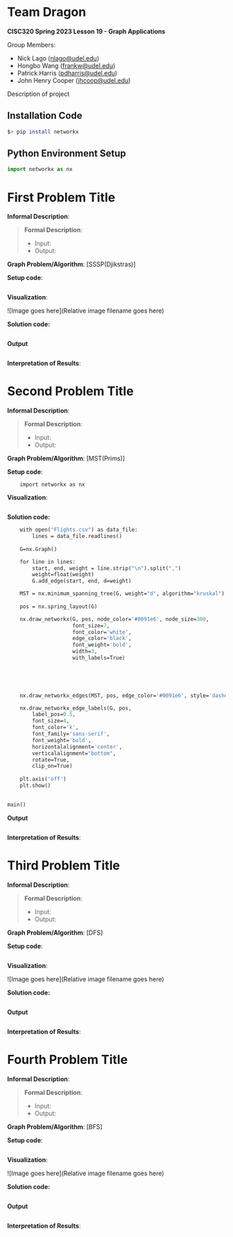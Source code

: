 # Team Dragon

**CISC320 Spring 2023 Lesson 19 - Graph Applications**

Group Members:
* Nick Lago (nlago@udel.edu)
* Hongbo Wang (frankw@udel.edu)
* Patrick Harris (pdharris@udel.edu)
* John Henry Cooper (jhcoop@udel.edu)

Description of project

## Installation Code

```sh
$> pip install networkx
```

## Python Environment Setup

```python
import networkx as nx
```

# First Problem Title

**Informal Description**: 

> **Formal Description**:
>  * Input:
>  * Output:

**Graph Problem/Algorithm**: [SSSP(Djikstras)]


**Setup code**:

```python
```

**Visualization**:

![Image goes here](Relative image filename goes here)

**Solution code:**

```python
```

**Output**

```
```

**Interpretation of Results**:

# Second Problem Title

**Informal Description**: 

> **Formal Description**:
>  * Input:
>  * Output:

**Graph Problem/Algorithm**: [MST(Prims)]


**Setup code**:

```import matplotlib.pyplot as plt
    import networkx as nx
```

**Visualization**:

```prims.png
```

**Solution code:**

```def main():
    with open("Flights.csv") as data_file:
        lines = data_file.readlines()
    
    G=nx.Graph()

    for line in lines:
        start, end, weight = line.strip("\n").split(",")
        weight=float(weight)
        G.add_edge(start, end, d=weight)

    MST = nx.minimum_spanning_tree(G, weight="d", algorithm="kruskal")
    
    pos = nx.spring_layout(G)

    nx.draw_networkx(G, pos, node_color='#0091e6', node_size=300,
                     font_size=7,
                     font_color='white',
                     edge_color='black',
                     font_weight='bold',
                     width=3,
                     with_labels=True)
    

    


    nx.draw_networkx_edges(MST, pos, edge_color='#0091e6', style='dashed', width=3)

    nx.draw_networkx_edge_labels(G, pos, 
        label_pos=0.5, 
        font_size=4, 
        font_color='k', 
        font_family='sans-serif',
        font_weight='bold', 
        horizontalalignment='center', 
        verticalalignment="bottom",
        rotate=True, 
        clip_on=True)
        
    plt.axis('off')
    plt.show()

    
main()

```

**Output**

```
```

**Interpretation of Results**:

# Third Problem Title

**Informal Description**: 

> **Formal Description**:
>  * Input:
>  * Output:

**Graph Problem/Algorithm**: [DFS]


**Setup code**:

```python
```

**Visualization**:

![Image goes here](Relative image filename goes here)

**Solution code:**

```python
```

**Output**

```
```

**Interpretation of Results**:

# Fourth Problem Title

**Informal Description**: 

> **Formal Description**:
>  * Input:
>  * Output:

**Graph Problem/Algorithm**: [BFS]


**Setup code**:

```python
```

**Visualization**:

![Image goes here](Relative image filename goes here)

**Solution code:**

```python
```

**Output**

```
```

**Interpretation of Results**: